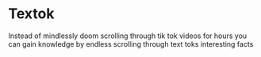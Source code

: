 # Textok
Instead of mindlessly doom scrolling through tik tok videos for hours you can gain knowledge by endless scrolling through text toks interesting facts